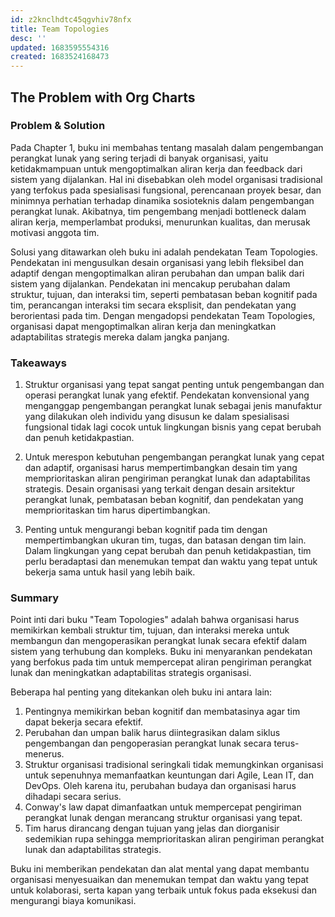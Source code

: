 ```yaml
---
id: z2knclhdtc45qgvhiv78nfx
title: Team Topologies
desc: ''
updated: 1683595554316
created: 1683524168473
---
```


## The Problem with Org Charts

### Problem & Solution

Pada Chapter 1, buku ini membahas tentang masalah dalam pengembangan perangkat lunak yang sering terjadi di banyak organisasi, yaitu ketidakmampuan untuk mengoptimalkan aliran kerja dan feedback dari sistem yang dijalankan. Hal ini disebabkan oleh model organisasi tradisional yang terfokus pada spesialisasi fungsional, perencanaan proyek besar, dan minimnya perhatian terhadap dinamika sosioteknis dalam pengembangan perangkat lunak. Akibatnya, tim pengembang menjadi bottleneck dalam aliran kerja, memperlambat produksi, menurunkan kualitas, dan merusak motivasi anggota tim.

Solusi yang ditawarkan oleh buku ini adalah pendekatan Team Topologies. Pendekatan ini mengusulkan desain organisasi yang lebih fleksibel dan adaptif dengan mengoptimalkan aliran perubahan dan umpan balik dari sistem yang dijalankan. Pendekatan ini mencakup perubahan dalam struktur, tujuan, dan interaksi tim, seperti pembatasan beban kognitif pada tim, perancangan interaksi tim secara eksplisit, dan pendekatan yang berorientasi pada tim. Dengan mengadopsi pendekatan Team Topologies, organisasi dapat mengoptimalkan aliran kerja dan meningkatkan adaptabilitas strategis mereka dalam jangka panjang.


### Takeaways

1. Struktur organisasi yang tepat sangat penting untuk pengembangan dan operasi perangkat lunak yang efektif. Pendekatan konvensional yang menganggap pengembangan perangkat lunak sebagai jenis manufaktur yang dilakukan oleh individu yang disusun ke dalam spesialisasi fungsional tidak lagi cocok untuk lingkungan bisnis yang cepat berubah dan penuh ketidakpastian.

2. Untuk merespon kebutuhan pengembangan perangkat lunak yang cepat dan adaptif, organisasi harus mempertimbangkan desain tim yang memprioritaskan aliran pengiriman perangkat lunak dan adaptabilitas strategis. Desain organisasi yang terkait dengan desain arsitektur perangkat lunak, pembatasan beban kognitif, dan pendekatan yang memprioritaskan tim harus dipertimbangkan.

3. Penting untuk mengurangi beban kognitif pada tim dengan mempertimbangkan ukuran tim, tugas, dan batasan dengan tim lain. Dalam lingkungan yang cepat berubah dan penuh ketidakpastian, tim perlu beradaptasi dan menemukan tempat dan waktu yang tepat untuk bekerja sama untuk hasil yang lebih baik.

### Summary

Point inti dari buku "Team Topologies" adalah bahwa organisasi harus memikirkan kembali struktur tim, tujuan, dan interaksi mereka untuk membangun dan mengoperasikan perangkat lunak secara efektif dalam sistem yang terhubung dan kompleks. Buku ini menyarankan pendekatan yang berfokus pada tim untuk mempercepat aliran pengiriman perangkat lunak dan meningkatkan adaptabilitas strategis organisasi.

Beberapa hal penting yang ditekankan oleh buku ini antara lain:

1. Pentingnya memikirkan beban kognitif dan membatasinya agar tim dapat bekerja secara efektif.
2. Perubahan dan umpan balik harus diintegrasikan dalam siklus pengembangan dan pengoperasian perangkat lunak secara terus-menerus.
3. Struktur organisasi tradisional seringkali tidak memungkinkan organisasi untuk sepenuhnya memanfaatkan keuntungan dari Agile, Lean IT, dan DevOps. Oleh karena itu, perubahan budaya dan organisasi harus dihadapi secara serius.
4. Conway's law dapat dimanfaatkan untuk mempercepat pengiriman perangkat lunak dengan merancang struktur organisasi yang tepat.
5. Tim harus dirancang dengan tujuan yang jelas dan diorganisir sedemikian rupa sehingga memprioritaskan aliran pengiriman perangkat lunak dan adaptabilitas strategis.

Buku ini memberikan pendekatan dan alat mental yang dapat membantu organisasi menyesuaikan dan menemukan tempat dan waktu yang tepat untuk kolaborasi, serta kapan yang terbaik untuk fokus pada eksekusi dan mengurangi biaya komunikasi.
